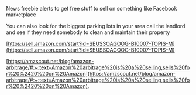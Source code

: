 News freebie alerts to get free stuff to sell on something like Facebook marketplace  
  
You can also look for the biggest parking lots in your area call the landlord and see if they need somebody to clean and maintain their property  
  
  
  
[https://sell.amazon.com/start?ld=SEUSSOAGOOG-B10007-TOPIS-M](https://sell.amazon.com/start?ld=SEUSSOAGOOG-B10007-TOPIS-M)  
  
[https://amzscout.net/blog/amazon-arbitrage/#:~:text=Amazon%20arbitrage%20is%20a%20selling,sells%20for%20%2420%20on%20Amazon](https://amzscout.net/blog/amazon-arbitrage/#:~:text=Amazon%20arbitrage%20is%20a%20selling,sells%20for%20%2420%20on%20Amazon).